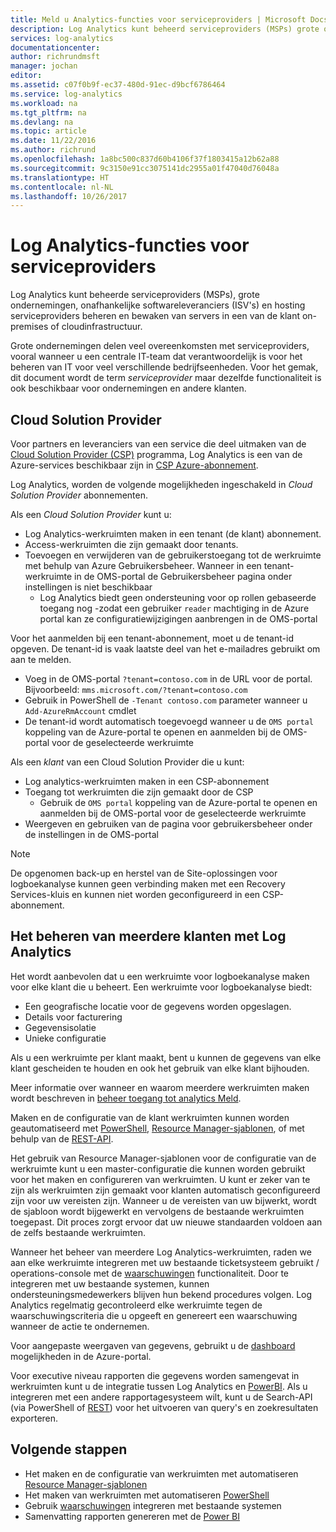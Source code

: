 ```yaml
---
title: Meld u Analytics-functies voor serviceproviders | Microsoft Docs
description: Log Analytics kunt beheerd serviceproviders (MSPs) grote ondernemingen Independent Software Vendors (ISV's) en hosting serviceproviders beheren en bewaken van servers in een van de klant on-premises of cloudinfrastructuur.
services: log-analytics
documentationcenter: 
author: richrundmsft
manager: jochan
editor: 
ms.assetid: c07f0b9f-ec37-480d-91ec-d9bcf6786464
ms.service: log-analytics
ms.workload: na
ms.tgt_pltfrm: na
ms.devlang: na
ms.topic: article
ms.date: 11/22/2016
ms.author: richrund
ms.openlocfilehash: 1a8bc500c837d60b4106f37f1803415a12b62a88
ms.sourcegitcommit: 9c3150e91cc3075141dc2955a01f47040d76048a
ms.translationtype: HT
ms.contentlocale: nl-NL
ms.lasthandoff: 10/26/2017
---
```

# <a name="log-analytics-features-for-service-providers"></a>Log Analytics-functies voor serviceproviders
Log Analytics kunt beheerde serviceproviders (MSPs), grote ondernemingen, onafhankelijke softwareleveranciers (ISV's) en hosting serviceproviders beheren en bewaken van servers in een van de klant on-premises of cloudinfrastructuur. 

Grote ondernemingen delen veel overeenkomsten met serviceproviders, vooral wanneer u een centrale IT-team dat verantwoordelijk is voor het beheren van IT voor veel verschillende bedrijfseenheden. Voor het gemak, dit document wordt de term *serviceprovider* maar dezelfde functionaliteit is ook beschikbaar voor ondernemingen en andere klanten.

## <a name="cloud-solution-provider"></a>Cloud Solution Provider
Voor partners en leveranciers van een service die deel uitmaken van de [Cloud Solution Provider (CSP)](https://partner.microsoft.com/Solutions/cloud-reseller-overview) programma, Log Analytics is een van de Azure-services beschikbaar zijn in [CSP Azure-abonnement](https://docs.microsoft.com/en-us/azure/cloud-solution-provider/overview/azure-csp-overview). 

Log Analytics, worden de volgende mogelijkheden ingeschakeld in *Cloud Solution Provider* abonnementen.

Als een *Cloud Solution Provider* kunt u:

* Log Analytics-werkruimten maken in een tenant (de klant) abonnement.
* Access-werkruimten die zijn gemaakt door tenants. 
* Toevoegen en verwijderen van de gebruikerstoegang tot de werkruimte met behulp van Azure Gebruikersbeheer. Wanneer in een tenant-werkruimte in de OMS-portal de Gebruikersbeheer pagina onder instellingen is niet beschikbaar
  * Log Analytics biedt geen ondersteuning voor op rollen gebaseerde toegang nog -zodat een gebruiker `reader` machtiging in de Azure portal kan ze configuratiewijzigingen aanbrengen in de OMS-portal

Voor het aanmelden bij een tenant-abonnement, moet u de tenant-id opgeven. De tenant-id is vaak laatste deel van het e-mailadres gebruikt om aan te melden.

* Voeg in de OMS-portal `?tenant=contoso.com` in de URL voor de portal. Bijvoorbeeld: `mms.microsoft.com/?tenant=contoso.com`
* Gebruik in PowerShell de `-Tenant contoso.com` parameter wanneer u `Add-AzureRmAccount` cmdlet
* De tenant-id wordt automatisch toegevoegd wanneer u de `OMS portal` koppeling van de Azure-portal te openen en aanmelden bij de OMS-portal voor de geselecteerde werkruimte

Als een *klant* van een Cloud Solution Provider die u kunt:

* Log analytics-werkruimten maken in een CSP-abonnement
* Toegang tot werkruimten die zijn gemaakt door de CSP
  * Gebruik de `OMS portal` koppeling van de Azure-portal te openen en aanmelden bij de OMS-portal voor de geselecteerde werkruimte
* Weergeven en gebruiken van de pagina voor gebruikersbeheer onder de instellingen in de OMS-portal

> [!NOTE]
> De opgenomen back-up en herstel van de Site-oplossingen voor logboekanalyse kunnen geen verbinding maken met een Recovery Services-kluis en kunnen niet worden geconfigureerd in een CSP-abonnement. 
> 
> 

## <a name="managing-multiple-customers-using-log-analytics"></a>Het beheren van meerdere klanten met Log Analytics
Het wordt aanbevolen dat u een werkruimte voor logboekanalyse maken voor elke klant die u beheert. Een werkruimte voor logboekanalyse biedt:

* Een geografische locatie voor de gegevens worden opgeslagen. 
* Details voor facturering 
* Gegevensisolatie 
* Unieke configuratie

Als u een werkruimte per klant maakt, bent u kunnen de gegevens van elke klant gescheiden te houden en ook het gebruik van elke klant bijhouden.

Meer informatie over wanneer en waarom meerdere werkruimten maken wordt beschreven in [beheer toegang tot analytics Meld](log-analytics-manage-access.md#determine-the-number-of-workspaces-you-need).

Maken en de configuratie van de klant werkruimten kunnen worden geautomatiseerd met [PowerShell](log-analytics-powershell-workspace-configuration.md), [Resource Manager-sjablonen](log-analytics-template-workspace-configuration.md), of met behulp van de [REST-API](https://www.nuget.org/packages/Microsoft.Azure.Management.OperationalInsights/).

Het gebruik van Resource Manager-sjablonen voor de configuratie van de werkruimte kunt u een master-configuratie die kunnen worden gebruikt voor het maken en configureren van werkruimten. U kunt er zeker van te zijn als werkruimten zijn gemaakt voor klanten automatisch geconfigureerd zijn voor uw vereisten zijn. Wanneer u de vereisten van uw bijwerkt, wordt de sjabloon wordt bijgewerkt en vervolgens de bestaande werkruimten toegepast. Dit proces zorgt ervoor dat uw nieuwe standaarden voldoen aan de zelfs bestaande werkruimten.    

Wanneer het beheer van meerdere Log Analytics-werkruimten, raden we aan elke werkruimte integreren met uw bestaande ticketsysteem gebruikt / operations-console met de [waarschuwingen](log-analytics-alerts.md) functionaliteit. Door te integreren met uw bestaande systemen, kunnen ondersteuningsmedewerkers blijven hun bekend procedures volgen. Log Analytics regelmatig gecontroleerd elke werkruimte tegen de waarschuwingscriteria die u opgeeft en genereert een waarschuwing wanneer de actie te ondernemen.

Voor aangepaste weergaven van gegevens, gebruikt u de [dashboard](../azure-portal/azure-portal-dashboards.md) mogelijkheden in de Azure-portal.  

Voor executive niveau rapporten die gegevens worden samengevat in werkruimten kunt u de integratie tussen Log Analytics en [PowerBI](log-analytics-powerbi.md). Als u integreren met een andere rapportagesysteem wilt, kunt u de Search-API (via PowerShell of [REST](log-analytics-log-search-api.md)) voor het uitvoeren van query's en zoekresultaten exporteren.

## <a name="next-steps"></a>Volgende stappen
* Het maken en de configuratie van werkruimten met automatiseren [Resource Manager-sjablonen](log-analytics-template-workspace-configuration.md)
* Het maken van werkruimten met automatiseren [PowerShell](log-analytics-powershell-workspace-configuration.md) 
* Gebruik [waarschuwingen](log-analytics-alerts.md) integreren met bestaande systemen
* Samenvatting rapporten genereren met de [Power BI](log-analytics-powerbi.md)

